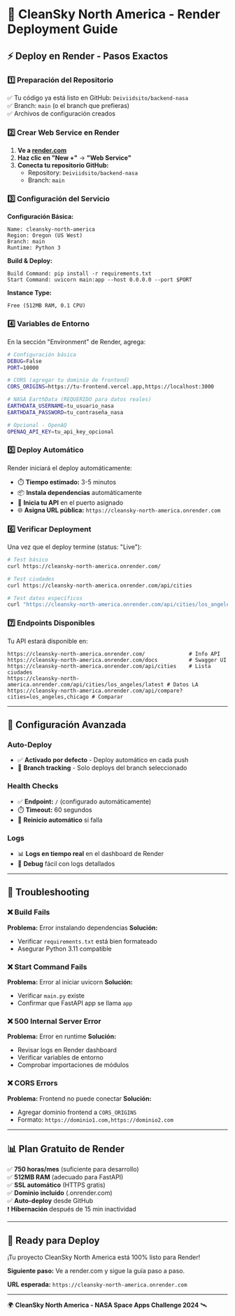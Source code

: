 # 🚀 CleanSky North America - Render Deployment Guide

## ⚡ Deploy en Render - Pasos Exactos

### 1️⃣ **Preparación del Repositorio**
✅ Tu código ya está listo en GitHub: `Deiviidsito/backend-nasa`  
✅ Branch: `main` (o el branch que prefieras)  
✅ Archivos de configuración creados  

### 2️⃣ **Crear Web Service en Render**

1. **Ve a [render.com](https://render.com)**
2. **Haz clic en "New +"** → **"Web Service"**
3. **Conecta tu repositorio GitHub:**
   - Repository: `Deiviidsito/backend-nasa`
   - Branch: `main`

### 3️⃣ **Configuración del Servicio**

**Configuración Básica:**
```
Name: cleansky-north-america
Region: Oregon (US West)
Branch: main
Runtime: Python 3
```

**Build & Deploy:**
```
Build Command: pip install -r requirements.txt
Start Command: uvicorn main:app --host 0.0.0.0 --port $PORT
```

**Instance Type:**
```
Free (512MB RAM, 0.1 CPU)
```

### 4️⃣ **Variables de Entorno**

En la sección "Environment" de Render, agrega:

```bash
# Configuración básica
DEBUG=False
PORT=10000

# CORS (agregar tu dominio de frontend)
CORS_ORIGINS=https://tu-frontend.vercel.app,https://localhost:3000

# NASA EarthData (REQUERIDO para datos reales)
EARTHDATA_USERNAME=tu_usuario_nasa
EARTHDATA_PASSWORD=tu_contraseña_nasa

# Opcional - OpenAQ
OPENAQ_API_KEY=tu_api_key_opcional
```

### 5️⃣ **Deploy Automático**

Render iniciará el deploy automáticamente:
- ⏱️ **Tiempo estimado:** 3-5 minutos
- 📦 **Instala dependencias** automáticamente
- 🚀 **Inicia tu API** en el puerto asignado
- 🌐 **Asigna URL pública:** `https://cleansky-north-america.onrender.com`

### 6️⃣ **Verificar Deployment**

Una vez que el deploy termine (status: "Live"):

```bash
# Test básico
curl https://cleansky-north-america.onrender.com/

# Test ciudades
curl https://cleansky-north-america.onrender.com/api/cities

# Test datos específicos
curl "https://cleansky-north-america.onrender.com/api/cities/los_angeles/latest"
```

### 7️⃣ **Endpoints Disponibles**

Tu API estará disponible en:
```
https://cleansky-north-america.onrender.com/              # Info API
https://cleansky-north-america.onrender.com/docs          # Swagger UI
https://cleansky-north-america.onrender.com/api/cities    # Lista ciudades
https://cleansky-north-america.onrender.com/api/cities/los_angeles/latest # Datos LA
https://cleansky-north-america.onrender.com/api/compare?cities=los_angeles,chicago # Comparar
```

---

## 🔧 **Configuración Avanzada**

### Auto-Deploy
- ✅ **Activado por defecto** - Deploy automático en cada push
- 🔄 **Branch tracking** - Solo deploys del branch seleccionado

### Health Checks
- ✅ **Endpoint:** `/` (configurado automáticamente)
- ⏱️ **Timeout:** 60 segundos
- 🔄 **Reinicio automático** si falla

### Logs
- 📊 **Logs en tiempo real** en el dashboard de Render
- 🐛 **Debug** fácil con logs detallados

---

## 🚨 **Troubleshooting**

### ❌ Build Fails
**Problema:** Error instalando dependencias
**Solución:** 
- Verificar `requirements.txt` está bien formateado
- Asegurar Python 3.11 compatible

### ❌ Start Command Fails
**Problema:** Error al iniciar uvicorn
**Solución:**
- Verificar `main.py` existe
- Confirmar que FastAPI app se llama `app`

### ❌ 500 Internal Server Error
**Problema:** Error en runtime
**Solución:**
- Revisar logs en Render dashboard
- Verificar variables de entorno
- Comprobar importaciones de módulos

### ❌ CORS Errors
**Problema:** Frontend no puede conectar
**Solución:**
- Agregar dominio frontend a `CORS_ORIGINS`
- Formato: `https://dominio1.com,https://dominio2.com`

---

## 📊 **Plan Gratuito de Render**

✅ **750 horas/mes** (suficiente para desarrollo)  
✅ **512MB RAM** (adecuado para FastAPI)  
✅ **SSL automático** (HTTPS gratis)  
✅ **Dominio incluido** (.onrender.com)  
✅ **Auto-deploy** desde GitHub  
❗ **Hibernación** después de 15 min inactividad  

---

## 🎯 **Ready para Deploy**

¡Tu proyecto CleanSky North America está 100% listo para Render!

**Siguiente paso:** Ve a render.com y sigue la guía paso a paso.

**URL esperada:** `https://cleansky-north-america.onrender.com`

---

🌍 **CleanSky North America - NASA Space Apps Challenge 2024** 🛰️